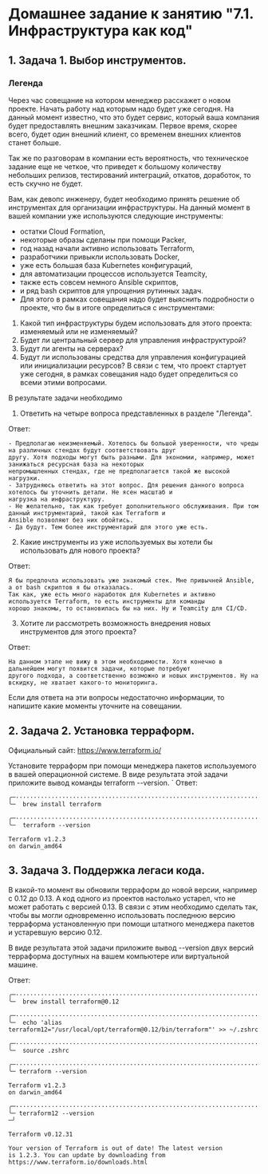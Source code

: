 # Домашнее задание к занятию "7.1. Инфраструктура как код"

## 1. Задача 1. Выбор инструментов.
### Легенда
Через час совещание на котором менеджер расскажет о новом проекте. Начать работу над которым надо будет уже сегодня.
На данный момент известно, что это будет сервис, который ваша компания будет предоставлять внешним заказчикам.
Первое время, скорее всего, будет один внешний клиент, со временем внешних клиентов станет больше.

Так же по разговорам в компании есть вероятность, что техническое задание еще не четкое, что приведет к большому
количеству небольших релизов, тестирований интеграций, откатов, доработок, то есть скучно не будет.

Вам, как девопс инженеру, будет необходимо принять решение об инструментах для организации инфраструктуры. На данный
момент в вашей компании уже используются следующие инструменты:

- остатки Сloud Formation,
- некоторые образы сделаны при помощи Packer,
- год назад начали активно использовать Terraform,
- разработчики привыкли использовать Docker,
- уже есть большая база Kubernetes конфигураций,
- для автоматизации процессов используется Teamcity,
- также есть совсем немного Ansible скриптов,
- и ряд bash скриптов для упрощения рутинных задач.
- Для этого в рамках совещания надо будет выяснить подробности о проекте, что бы в итоге определиться с инструментами:

1. Какой тип инфраструктуры будем использовать для этого проекта: изменяемый или не изменяемый?
2. Будет ли центральный сервер для управления инфраструктурой?
3. Будут ли агенты на серверах?
4. Будут ли использованы средства для управления конфигурацией или инициализации ресурсов?
В связи с тем, что проект стартует уже сегодня, в рамках совещания надо будет определиться со всеми этими вопросами.

В результате задачи необходимо

1. Ответить на четыре вопроса представленных в разделе "Легенда".

Ответ:
```
- Предполагаю неизменяемый. Хотелось бы большой уверенности, что чреды на различных стендах будут соответствовать друг
другу. Хотя подходы могут быть разными. Для экономии, например, может занижаться ресурсная база на некоторых
непромышленных стендах, где не предполагается такой же высокой нагрузки.
- Затрудняюсь ответить на этот вопрос. Для решения данного вопроса хотелось бы уточнить детали. Не ясен масштаб и
нагрузка на инфраструктуру.
- Не желательно, так как требует дополнительного обслуживания. При том данный инструментарий, такой как Terraform и
Ansible позволяют без них обойтись.
- Да будут. Тем более инструментарий для этого уже есть.
```
2. Какие инструменты из уже используемых вы хотели бы использовать для нового проекта?

Ответ:
```
Я бы предпочла использовать уже знакомый стек. Мне привычней Ansible, а от bash скриптов я бы отказалась.
Так как, уже есть много наработок для Kubernetes и активно используется Terraform, то есть инструменты для команды
хорошо знакомы, то остановилась бы на них. Ну и Teamcity для CI/CD.
```
3. Хотите ли рассмотреть возможность внедрения новых инструментов для этого проекта?

Ответ:
```
На данном этапе не вижу в этом необходимости. Хотя конечно в дальнейшем могут появится задачи, которые потребуют
другого подхода, а соответственно возможно и новых инструментов. Ну на вскидку, не хватает какого-то мониторинга. 
```
Если для ответа на эти вопросы недостаточно информации, то напишите какие моменты уточните на совещании.

## 2. Задача 2. Установка терраформ.

Официальный сайт: https://www.terraform.io/

Установите терраформ при помощи менеджера пакетов используемого в вашей операционной системе. В виде результата этой
задачи приложите вывод команды terraform --version.
`
Ответ:
```shell
╭─·······································································
╰─  brew install terraform

╭─·······································································
╰─  terraform --version

Terraform v1.2.3
on darwin_amd64
```
## 3. Задача 3. Поддержка легаси кода.
В какой-то момент вы обновили терраформ до новой версии, например с 0.12 до 0.13. А код одного из проектов настолько
устарел, что не может работать с версией 0.13. В связи с этим необходимо сделать так, чтобы вы могли одновременно
использовать последнюю версию терраформа установленную при помощи штатного менеджера пакетов и устаревшую версию 0.12.

В виде результата этой задачи приложите вывод --version двух версий терраформа доступных на вашем компьютере или
виртуальной машине.

Ответ:
```shell
╭─·······································································
╰─  brew install terraform@0.12

╭─·······································································
╰─  echo 'alias terraform12="/usr/local/opt/terraform@0.12/bin/terraform"' >> ~/.zshrc

╭─·······································································
╰─  source .zshrc    

╭─·······································································
╰─ terraform --version       
                                                                               
Terraform v1.2.3
on darwin_amd64

╭─·······································································
╰─ terraform12 --version                                                                                      ─╯

Terraform v0.12.31

Your version of Terraform is out of date! The latest version
is 1.2.3. You can update by downloading from https://www.terraform.io/downloads.html
```
